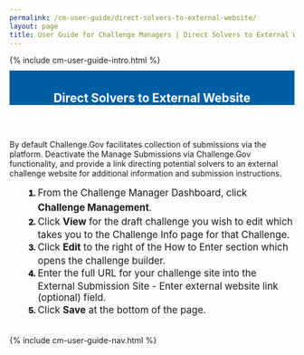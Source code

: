 ```yaml
---
permalink: /cm-user-guide/direct-solvers-to-external-website/
layout: page
title: User Guide for Challenge Managers | Direct Solvers to External Website
---
```

<div class="row">
  <div class="col-sm-12">{% include cm-user-guide-intro.html %}</div>
</div>
<div class="row" style="padding-top: 10px; padding-bottom: 30px;">
  <div class="col-sm-12" style="padding-top: 6px; background-color: #005ea2; color: #ffffff; text-align: center;">
    <h2>Direct Solvers to External Website</h2>
  </div>
</div>
<div class="row">
  <div class="col-sm-7">
    <p>By default Challenge.Gov facilitates collection of submissions via the platform. Deactivate the Manage Submissions via Challenge.Gov functionality, and provide a link directing potential solvers to an external challenge website for additional information and submission instructions.</p>
    <ol style="padding-left: 50px;">
      <li style="font-weight:900;"><span style="font-size: 1.06rem; line-height: 1.5; font-weight: 400;">From the Challenge Manager Dashboard, click <b>Challenge Management</b>.</span></li>
<li style="font-weight:900;"><span style="font-size: 1.06rem; line-height: 1.5; font-weight: 400;">Click <b>View</b> for the draft challenge you wish to edit which takes you to the Challenge Info page for that Challenge.</span></li>
<li style="font-weight:900;"><span style="font-size: 1.06rem; line-height: 1.5; font-weight: 400;">Click <b>Edit</b> to the right of the How to Enter section which opens the challenge builder.</span></li>
<li style="font-weight:900;"><span style="font-size: 1.06rem; line-height: 1.5; font-weight: 400;">Enter the full URL for your challenge site into the External Submission Site - Enter external website link (optional) field.</span></li>
<li style="font-weight:900;"><span style="font-size: 1.06rem; line-height: 1.5; font-weight: 400;">Click <b>Save</b> at the bottom of the page.
</span></li>
    </ol>
  </div>
  <div class="col-sm-1">&nbsp;</div>
  <div class="col-sm-4"> {% include cm-user-guide-nav.html %} </div>
</div>
